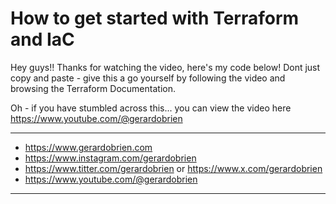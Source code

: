 # How to get started with Terraform and IaC

Hey guys!! Thanks for watching the video, here's my code below! Dont just copy and paste - give this a go yourself by following the video and browsing the Terraform Documentation.

Oh - if you have stumbled across this... you can view the video here https://www.youtube.com/@gerardobrien

***************************************

 - https://www.gerardobrien.com
 - https://www.instagram.com/gerardobrien
 - https://www.titter.com/gerardobrien or https://www.x.com/gerardobrien
 - https://www.youtube.com/@gerardobrien

***************************************
